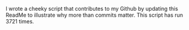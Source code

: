I wrote a cheeky script that contributes to my Github by updating this ReadMe to illustrate why more than commits matter. This script has run 3721 times.